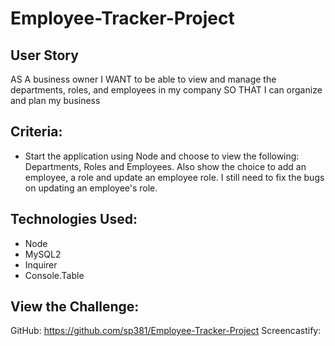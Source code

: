 # Employee-Tracker-Project

## User Story
AS A business owner
I WANT to be able to view and manage the departments, roles, and employees in my company
SO THAT I can organize and plan my business

## Criteria:
- Start the application using Node and choose to view the following: Departments, Roles and Employees. Also show the choice to add an employee, a role and update an employee role. I still need to fix the bugs on updating an employee's role. 


## Technologies Used: 
- Node 
- MySQL2
- Inquirer 
- Console.Table

## View the Challenge:

GitHub: https://github.com/sp381/Employee-Tracker-Project 
Screencastify: 
